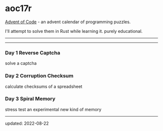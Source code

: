 # aoc17r

[Advent of Code] - an advent calendar of programming puzzles.

I'll attempt to solve them in Rust while learning it. purely educational.

----

[Advent of Code]:https://adventofcode.com/2017

---

### Day 1 Reverse Captcha

solve a captcha

### Day 2 Corruption Checksum

calculate checksums of a spreadsheet

### Day 3 Spiral Memory

stress test an experimental new kind of memory

----

updated: 2022-08-22